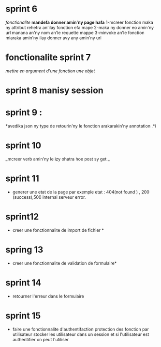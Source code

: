 # sprint 6

_fonctionalite_
**mandefa donner amin'ny page hafa**
1-mcreer fonction maka ny attribut rehetra an'ilay fonction efa mape
2-maka ny donner eo amin'ny url manana an'ny nom an'le requette mappe
3-minvoke an'le fonction miaraka amin'ny ilay donner avy any amin'ny url

# fonctionalite sprint 7

_mettre en argument d'une fonction une objet_

# sprint 8 manisy session

# sprint 9 :

*avedika json ny type de retourin'ny le fonction arakarakin'ny annotation .*i

# sprint 10

_mcreer verb amin'ny le izy ohatra hoe post sy get _

# sprint 11

- generer une etat de la page par exemple etat : 404(not found ) , 200 (success),500 internal serveur error.

# sprint12

- creer une fonctionnalite de import de fichier \*

# spring 13

- creer une fonctionnalite de validation de formulaire\*

# sprint 14

- retourner l'erreur dans le formulaire

# sprint 15

- faire une fonctionnalite d'authentifaction protection des fonction par utilisateur stocker les utilisateur dans un session et si l'utilisateur est authentifier on peut l'utiliser
